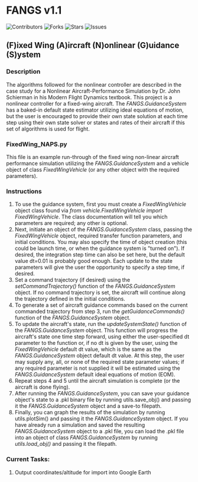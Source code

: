 # FANGS v1.1

<!-- <a href="https://join.slack.com/t/ngc-goz8665/shared_invite/zt-r01kumfq-dQUT3c95BxEP_fnk4yJFfQ">
<img alt="Join us on Slack" src="https://raw.githubusercontent.com/netlify/netlify-cms/master/website/static/img/slack.png" width="165"/>
</a> -->

![Contributors](https://img.shields.io/github/contributors/ahspringer/FANGS?style=plastic)
![Forks](https://img.shields.io/github/forks/ahspringer/FANGS?style=plastic)
![Stars](https://img.shields.io/github/stars/ahspringer/FANGS?style=plastic)
![Issues](https://img.shields.io/github/issues/ahspringer/FANGS?style=plastic)

## (F)ixed Wing (A)ircraft (N)onlinear (G)uidance (S)ystem

### Description

The algorithms followed for the nonlinear controller are described in the case study for a Nonlinear Aircraft-Performance Simulation by Dr. John Schierman in his Modern Flight Dynamics textbook. This project is a nonlinear controller for a fixed-wing aircraft. The _FANGS.GuidanceSystem_ has a baked-in default state estimator utilizing ideal equations of motion, but the user is encouraged to provide their own state solution at each time step using their own state solver or states and rates of their aircraft if this set of algorithms is used for flight.

### FixedWing_NAPS.py

This file is an example run-through of the fixed wing non-linear aircraft performance simulation utilizing the _FANGS.GuidanceSystem_ and a vehicle object of class _FixedWingVehicle_ (or any other object with the required parameters).

### Instructions

1. To use the guidance system, first you must create a _FixedWingVehicle_ object class found via _from vehicle.FixedWingVehicle import FixedWingVehicle_. The class documentation will tell you which parameters are required; any other is optional.
2. Next, initiate an object of the _FANGS.GuidanceSystem_ class, passing the _FixedWingVehicle_ object, required transfer function parameters, and initial conditions. You may also specify the time of object creation (this could be launch time, or when the guidance system is "turned on"). If desired, the integration step time can also be set here, but the default value dt=0.01 is probably good enough. Each update to the state parameters will give the user the opportunity to specify a step time, if desired.
3. Set a command trajectory (if desired) using the _setCommandTrajectory()_ function of the _FANGS.GuidanceSystem_ object. If no command trajectory is set, the aircraft will continue along the trajectory defined in the initial conditions.
4. To generate a set of aircraft guidance commands based on the current commanded trajectory from step 3, run the _getGuidanceCommands()_ function of the _FANGS.GuidanceSystem_ object.
5. To update the aircraft's state, run the _updateSystemState()_ function of the _FANGS.GuidanceSystem_ object. This function will progress the aircraft's state one time step forward, using either the user-specified dt parameter to the function or, if no dt is given by the user, using the _FixedWingVehicle_ default dt value, which is the same as the _FANGS.GuidanceSystem_ object default dt value. At this step, the user may supply any, all, or none of the required state parameter values; if any required parameter is not supplied it will be estimated using the _FANGS.GuidanceSystem_ default ideal equations of motion (EOM).
6. Repeat steps 4 and 5 until the aircraft simulation is complete (or the aircraft is done flying).
7. After running the _FANGS.GuidanceSystem_, you can save your guidance object's state to a .pkl binary file by running utils.save_obj() and passing it the _FANGS.GuidanceSystem_ object and a save-to filepath.
8. Finally, you can graph the results of the simulation by running utils.plotSim() and passing it the _FANGS.GuidanceSystem_ object. If you have already run a simulation and saved the resulting _FANGS.GuidanceSystem_ object to a .pkl file, you can load the .pkl file into an object of class _FANGS.GuidanceSystem_ by running _utils.load_obj()_ and passing it the filepath.

### Current Tasks:

1. Output coordinates/altitude for import into Google Earth
